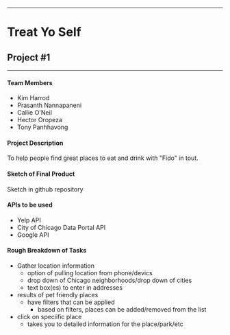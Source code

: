 -----------------------------------------
# Treat Yo Self

## Project #1

-----------------------------------------

#### Team Members

* Kim Harrod
* Prasanth Nannapaneni
* Callie O'Neil
* Hector Oropeza
* Tony Panhhavong


#### Project Description

To help people find great places to eat and drink with "Fido" in tout.


#### Sketch of Final Product

Sketch in github repository


#### APIs to be used

* Yelp API
* City of Chicago Data Portal API
* Google API


#### Rough Breakdown of Tasks

* Gather location information
	* option of pulling location from phone/devics
	* drop down of Chicago neighborhoods/drop down of cities
	* text box(es) to enter in addresses
* results of pet friendly places
	* have filters that can be applied
		* based on filters, places can be added/removed from the list
* click on speciific place
	* takes you to detailed information for the place/park/etc
